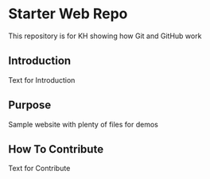 # Starter Web Repo

This repository is for KH showing how Git and GitHub work

## Introduction

Text for Introduction

## Purpose

Sample website with plenty of files for demos

## How To Contribute

Text for Contribute

